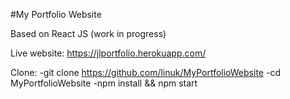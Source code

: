 #My Portfolio Website

Based on React JS (work in progress)

Live website: https://jlportfolio.herokuapp.com/

Clone:
-git clone https://github.com/linuk/MyPortfolioWebsite
-cd MyPortfolioWebsite 
-npm install && npm start

